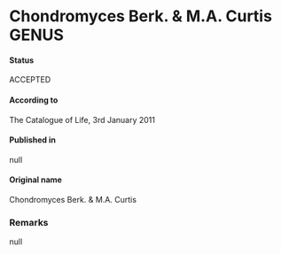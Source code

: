 # Chondromyces Berk. & M.A. Curtis GENUS

#### Status
ACCEPTED

#### According to
The Catalogue of Life, 3rd January 2011

#### Published in
null

#### Original name
Chondromyces Berk. & M.A. Curtis

### Remarks
null